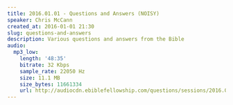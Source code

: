 ```yaml
---
title: 2016.01.01 - Questions and Answers (NOISY)
speaker: Chris McCann
created_at: 2016-01-01 21:30
slug: questions-and-answers
description: Various questions and answers from the Bible
audio:
  mp3_low:
    length: '48:35'
    bitrate: 32 Kbps
    sample_rate: 22050 Hz
    size: 11.1 MB
    size_bytes: 11661334
    url: http://audiocdn.ebiblefellowship.com/questions/sessions/2016.01.01_McCann_-_Questions_and_Answers.mp3
---
```

